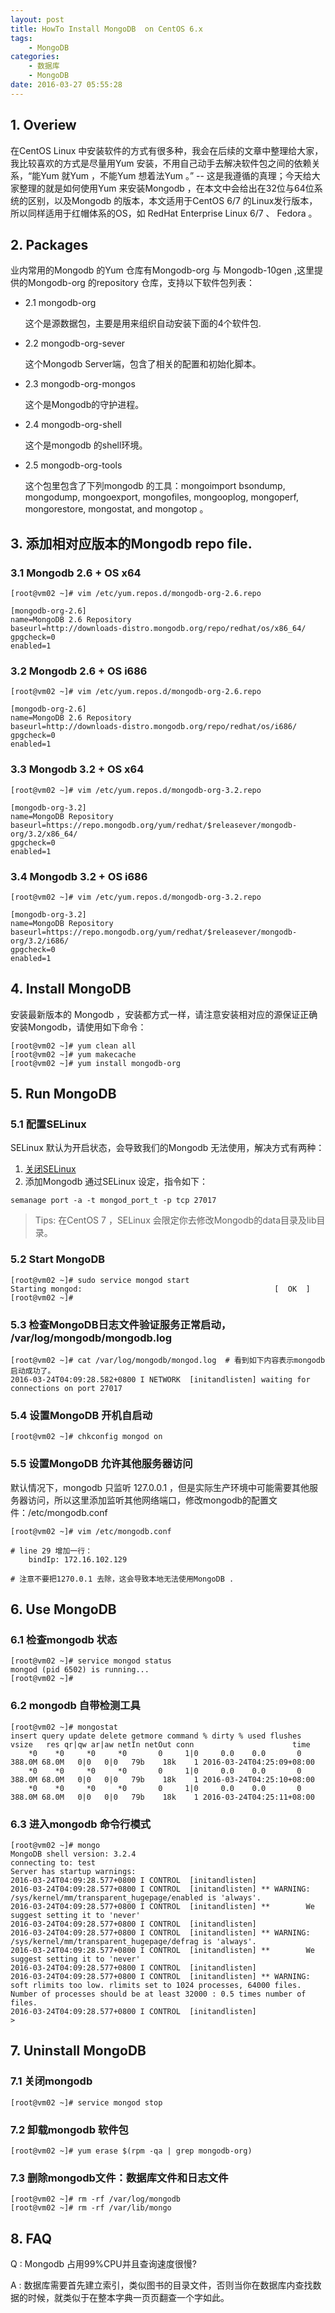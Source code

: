 ```yaml
---
layout: post
title: HowTo Install MongoDB  on CentOS 6.x
tags: 
    - MongoDB
categories: 
    - 数据库
    - MongoDB
date: 2016-03-27 05:55:28
---
```



## 1. Overiew

在CentOS Linux 中安装软件的方式有很多种，我会在后续的文章中整理给大家，我比较喜欢的方式是尽量用Yum 安装，不用自己动手去解决软件包之间的依赖关系，“能Yum 就Yum ，不能Yum 想着法Yum 。”  -- 这是我遵循的真理；今天给大家整理的就是如何使用Yum 来安装Mongodb ，在本文中会给出在32位与64位系统的区别，以及Mongodb 的版本，本文适用于CentOS 6/7 的Linux发行版本，所以同样适用于红帽体系的OS，如 RedHat Enterprise Linux 6/7 、 Fedora 。

## 2. Packages

业内常用的Mongodb 的Yum 仓库有Mongodb-org 与 Mongodb-10gen ,这里提供的Mongodb-org 的repository 仓库，支持以下软件包列表：

* 2.1 mongodb-org

    这个是源数据包，主要是用来组织自动安装下面的4个软件包.

* 2.2 mongodb-org-sever

    这个Mongodb Server端，包含了相关的配置和初始化脚本。

* 2.3 mongodb-org-mongos

    这个是Mongodb的守护进程。

* 2.4 mongodb-org-shell

    这个是mongodb 的shell环境。

* 2.5 mongodb-org-tools

    这个包里包含了下列mongodb 的工具：mongoimport bsondump, mongodump, mongoexport, mongofiles, mongooplog, mongoperf, mongorestore, mongostat, and mongotop 。


## 3. 添加相对应版本的Mongodb repo file.

### 3.1 Mongodb 2.6 + OS x64

```
[root@vm02 ~]# vim /etc/yum.repos.d/mongodb-org-2.6.repo

[mongodb-org-2.6]
name=MongoDB 2.6 Repository
baseurl=http://downloads-distro.mongodb.org/repo/redhat/os/x86_64/
gpgcheck=0
enabled=1

```

### 3.2 Mongodb 2.6 + OS i686

```
[root@vm02 ~]# vim /etc/yum.repos.d/mongodb-org-2.6.repo

[mongodb-org-2.6]
name=MongoDB 2.6 Repository
baseurl=http://downloads-distro.mongodb.org/repo/redhat/os/i686/
gpgcheck=0
enabled=1

```

### 3.3 Mongodb 3.2  + OS x64

```
[root@vm02 ~]# vim /etc/yum.repos.d/mongodb-org-3.2.repo

[mongodb-org-3.2]
name=MongoDB Repository
baseurl=https://repo.mongodb.org/yum/redhat/$releasever/mongodb-org/3.2/x86_64/
gpgcheck=0
enabled=1

```

### 3.4 Mongodb 3.2  + OS i686

```
[root@vm02 ~]# vim /etc/yum.repos.d/mongodb-org-3.2.repo

[mongodb-org-3.2]
name=MongoDB Repository
baseurl=https://repo.mongodb.org/yum/redhat/$releasever/mongodb-org/3.2/i686/
gpgcheck=0
enabled=1

```

## 4. Install MongoDB

安装最新版本的 Mongodb ，安装都方式一样，请注意安装相对应的源保证正确安装Mongodb，请使用如下命令：

```
[root@vm02 ~]# yum clean all
[root@vm02 ~]# yum makecache
[root@vm02 ~]# yum install mongodb-org

```

## 5. Run MongoDB

### 5.1 配置SELinux

SELinux 默认为开启状态，会导致我们的Mongodb 无法使用，解决方式有两种：

1. [关闭SELinux](http://blog.ultraera.org/centos6-x-base-settings/)
2. 添加Mongodb 通过SELinux 设定，指令如下：

```
semanage port -a -t mongod_port_t -p tcp 27017

```
> Tips: 在CentOS 7 ，SELinux 会限定你去修改Mongodb的data目录及lib目录。


### 5.2 Start MongoDB

```
[root@vm02 ~]# sudo service mongod start
Starting mongod:                                           [  OK  ]
[root@vm02 ~]#

```
### 5.3 检查MongoDB日志文件验证服务正常启动， /var/log/mongodb/mongodb.log

```
[root@vm02 ~]# cat /var/log/mongodb/mongod.log  # 看到如下内容表示mongodb启动成功了。
2016-03-24T04:09:28.582+0800 I NETWORK  [initandlisten] waiting for connections on port 27017

```

### 5.4 设置MongoDB 开机自启动

```
[root@vm02 ~]# chkconfig mongod on

```

### 5.5 设置MongoDB 允许其他服务器访问

默认情况下，mongodb 只监听 127.0.0.1 ，但是实际生产环境中可能需要其他服务器访问，所以这里添加监听其他网络端口，修改mongodb的配置文件：/etc/mongodb.conf

```
[root@vm02 ~]# vim /etc/mongodb.conf

# line 29 增加一行：
    bindIp: 172.16.102.129

# 注意不要把1270.0.1 去除，这会导致本地无法使用MongoDB .

```

## 6. Use MongoDB

### 6.1 检查mongodb 状态

```
[root@vm02 ~]# service mongod status
mongod (pid 6502) is running...
[root@vm02 ~]#

```

### 6.2 mongodb 自带检测工具

```
[root@vm02 ~]# mongostat
insert query update delete getmore command % dirty % used flushes  vsize   res qr|qw ar|aw netIn netOut conn                      time
    *0    *0     *0     *0       0     1|0     0.0    0.0       0 388.0M 68.0M   0|0   0|0   79b    18k    1 2016-03-24T04:25:09+08:00
    *0    *0     *0     *0       0     1|0     0.0    0.0       0 388.0M 68.0M   0|0   0|0   79b    18k    1 2016-03-24T04:25:10+08:00
    *0    *0     *0     *0       0     1|0     0.0    0.0       0 388.0M 68.0M   0|0   0|0   79b    18k    1 2016-03-24T04:25:11+08:00

```

### 6.3 进入mongodb 命令行模式

```
[root@vm02 ~]# mongo
MongoDB shell version: 3.2.4
connecting to: test
Server has startup warnings:
2016-03-24T04:09:28.577+0800 I CONTROL  [initandlisten]
2016-03-24T04:09:28.577+0800 I CONTROL  [initandlisten] ** WARNING: /sys/kernel/mm/transparent_hugepage/enabled is 'always'.
2016-03-24T04:09:28.577+0800 I CONTROL  [initandlisten] **        We suggest setting it to 'never'
2016-03-24T04:09:28.577+0800 I CONTROL  [initandlisten]
2016-03-24T04:09:28.577+0800 I CONTROL  [initandlisten] ** WARNING: /sys/kernel/mm/transparent_hugepage/defrag is 'always'.
2016-03-24T04:09:28.577+0800 I CONTROL  [initandlisten] **        We suggest setting it to 'never'
2016-03-24T04:09:28.577+0800 I CONTROL  [initandlisten]
2016-03-24T04:09:28.577+0800 I CONTROL  [initandlisten] ** WARNING: soft rlimits too low. rlimits set to 1024 processes, 64000 files. Number of processes should be at least 32000 : 0.5 times number of files.
2016-03-24T04:09:28.577+0800 I CONTROL  [initandlisten]
>

```

## 7. Uninstall MongoDB

### 7.1 关闭mongodb

```
[root@vm02 ~]# service mongod stop

```

### 7.2 卸载mongodb 软件包

```
[root@vm02 ~]# yum erase $(rpm -qa | grep mongodb-org)

```

### 7.3 删除mongodb文件：数据库文件和日志文件

```
[root@vm02 ~]# rm -rf /var/log/mongodb
[root@vm02 ~]# rm -rf /var/lib/mongo

```


## 8. FAQ

Q : Mongodb 占用99%CPU并且查询速度很慢?

A : 数据库需要首先建立索引，类似图书的目录文件，否则当你在数据库内查找数据的时候，就类似于在整本字典一页页翻查一个字如此。




